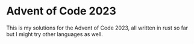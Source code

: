 # Advent of Code 2023

This is my solutions for the Advent of Code 2023, all written in rust so far but I might try other languages as well.
